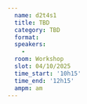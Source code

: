 ```yaml
---
  name: d2t4s1
  title: TBD
  category: TBD
  format: 
  speakers: 
    - 
  room: Workshop
  slot: 04/10/2025
  time_start: '10h15'
  time_end: '12h15'
  ampm: am
---
```

